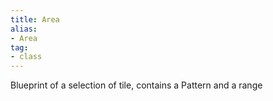 ```yaml
---
title: Area
alias: 
- Area
tag: 
- class
---
```

Blueprint of a selection of tile, contains a Pattern and a range

